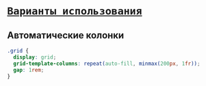 # [`Варианты использования`](../index.md)

## Автоматические колонки

```scss
.grid {
  display: grid;
  grid-template-columns: repeat(auto-fill, minmax(200px, 1fr));
  gap: 1rem;
}
```
